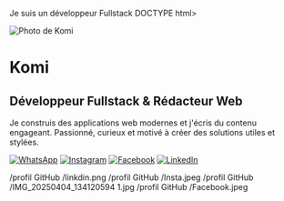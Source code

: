 Je suis un développeur Fullstack 
DOCTYPE html>
<html lang="fr">
<head>
  <meta charset="UTF-8">
  <meta name="viewport" content="width=device-width, initial-scale=1.0">
  <title>Profil de Komi</title>
  <link rel="stylesheet" href="style.css">
</head>
<body>
  <div class="container">
    <div class="profile-card">
      <img src="./IMG_20250404_134120594 1.jpg" alt="Photo de Komi" class="profile-pic">
      <h1>Komi</h1>
      <h2>Développeur Fullstack & Rédacteur Web</h2>
      <p>
        Je construis des applications web modernes et j'écris du contenu engageant.
        Passionné, curieux et motivé à créer des solutions utiles et stylées.
      </p>
      <div class="social-links">
        <a href="#"><img src="./WhatsApp.png" alt="WhatsApp"></a>
        <a href="#"><img src="./Insta.jpeg" alt="Instagram"></a>
        <a href="#"><img src="./logo-facebook_1080029-107.jpg" alt="Facebook"></a>
        <a href="#"><img src="./linkdin.png" alt="LinkedIn"></a>
      </div>
    </div>
  </div>
</body>
</html>

/profil GitHub /linkdin.png
/profil GitHub /Insta.jpeg
/profil GitHub /IMG_20250404_134120594 1.jpg
/profil GitHub /Facebook.jpeg